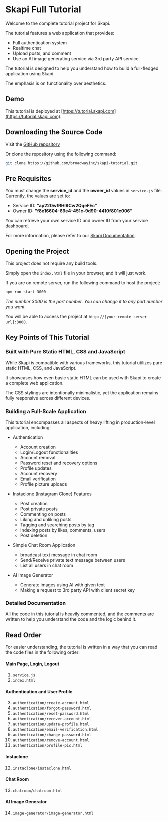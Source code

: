 # Skapi Full Tutorial

Welcome to the complete tutorial project for Skapi.

The tutorial features a web application that provides:
  - Full authentication system
  - Realtime chat
  - Upload posts, and comment
  - Use an AI image generating service via 3rd party API service.

The tutorial is designed to help you understand how to build a full-fledged application using Skapi.

The emphasis is on functionality over aesthetics.


## Demo

This tutorial is deployed at [https://tutorial.skapi.com](https://tutorial.skapi.com).

## Downloading the Source Code

Visit the [GitHub repository](https://github.com/broadwayinc/skapi-tutorial.git)

Or clone the repository using the following command:

```bash
git clone https://github.com/broadwayinc/skapi-tutorial.git
```

## Pre Requisites

You must change the **service_id** and the **owner_id** values in `service.js` file.
Currently, the values are set to:
  - Service ID: **"ap220wfRHl9Cw2QqeFEc"**
  - Owner ID: **"f8e16604-69e4-451c-9d90-4410f801c006"**

You can retrieve your own service ID and owner ID from your service dashboard.

For more information, please refer to our [Skapi Documentation](https://docs.skapi.com/introduction/getting-started.html).

## Opening the Project

This project does not require any build tools.

Simply open the `index.html` file in your browser, and it will just work.

If you are on remote server, run the following command to host the project:

```bash
npm run start 3000
```
*The number 3000 is the port number. You can change it to any port number you want.*

You will be able to access the project at `http://[your remote server url]:3000`.

## Key Points of This Tutorial

### Built with Pure Static HTML, CSS and JavaScript

While Skapi is compatible with various frameworks, this tutorial utilizes pure static HTML, CSS, and JavaScript.

It showcases how even basic static HTML can be used with Skapi to create a complete web application.

The CSS stylings are intentionally minimalistic, yet the application remains fully responsive across different devices.

### Building a Full-Scale Application

This tutorial encompasses all aspects of heavy lifting in production-level application, including:

- Authentication
  - Account creation
  - Login/Logout functionalities
  - Account removal
  - Password reset and recovery options
  - Profile updates
  - Account recovery
  - Email verification
  - Profile picture uploads

- Instaclone (Instagram Clone) Features
  - Post creation
  - Post private posts
  - Commenting on posts
  - Liking and unliking posts
  - Tagging and searching posts by tag
  - Indexing posts by likes, comments, users
  - Post deletion

- Simple Chat Room Application
  - broadcast text message in chat room
  - Send/Receive private text message between users
  - List all users in chat room

- AI Image Generator
  - Generate images using AI with given text
  - Making a request to 3rd party API with client secret key
  
### Detailed Documentation

All the code in this tutorial is heavily commented, and the comments are written to help you understand the code and the logic behind it.

## Read Order

For easier understanding, the tutorial is written in a way that you can read the code files in the following order:

#### Main Page, Login, Logout

1. `service.js`
2. `index.html`

#### Authentication and User Profile

3. `authentication/create-account.html`
4. `authentication/forgot-password.html`
5. `authentication/reset-password.html`
6. `authentication/recover-account.html`
7. `authentication/update-profile.html`
8. `authentication/email-verification.html`
9.  `authentication/change-password.html`
10. `authentication/remove-account.html`
11. `authentication/profile-pic.html`

#### Instaclone

12. `instaclone/instaclone.html`

#### Chat Room

13. `chatroom/chatroom.html`

#### AI Image Generator

14.  `image-generator/image-generator.html`